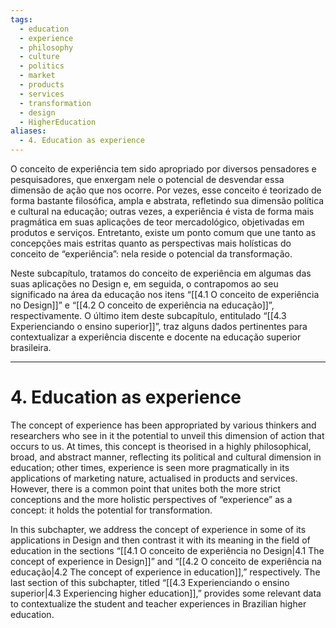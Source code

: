 ```yaml
---
tags:
  - education
  - experience
  - philosophy
  - culture
  - politics
  - market
  - products
  - services
  - transformation
  - design
  - HigherEducation
aliases:
  - 4. Education as experience
---
```

O conceito de experiência tem sido apropriado por diversos pensadores e pesquisadores, que enxergam nele o potencial de desvendar essa dimensão de ação que nos ocorre. Por vezes, esse conceito é teorizado de forma bastante filosófica, ampla e abstrata, refletindo sua dimensão política e cultural na educação; outras vezes, a experiência é vista de forma mais pragmática em suas aplicações de teor mercadológico, objetivadas em produtos e serviços. Entretanto, existe um ponto comum que une tanto as concepções mais estritas quanto as perspectivas mais holísticas do conceito de “experiência”: nela reside o potencial da transformação.

Neste subcapítulo, tratamos do conceito de experiência em algumas das suas aplicações no Design e, em seguida, o contrapomos ao seu significado na área da educação nos itens “[[4.1 O conceito de experiência no Design]]” e “[[4.2 O conceito de experiência na educação]]”, respectivamente. O último item deste subcapítulo, entitulado “[[4.3 Experienciando o ensino superior]]”, traz alguns dados pertinentes para contextualizar a experiência discente e docente na educação superior brasileira.

---
# 4. Education as experience
The concept of experience has been appropriated by various thinkers and researchers who see in it the potential to unveil this dimension of action that occurs to us. At times, this concept is theorised in a highly philosophical, broad, and abstract manner, reflecting its political and cultural dimension in education; other times, experience is seen more pragmatically in its applications of marketing nature, actualised in products and services. However, there is a common point that unites both the more strict conceptions and the more holistic perspectives of “experience” as a concept: it holds the potential for transformation.

In this subchapter, we address the concept of experience in some of its applications in Design and then contrast it with its meaning in the field of education in the sections “[[4.1 O conceito de experiência no Design|4.1 The concept of experience in Design]]” and “[[4.2 O conceito de experiência na educação|4.2 The concept of experience in education]],” respectively. The last section of this subchapter, titled “[[4.3 Experienciando o ensino superior|4.3 Experiencing higher education]],” provides some relevant data to contextualize the student and teacher experiences in Brazilian higher education.